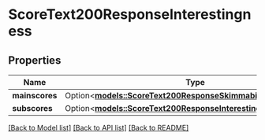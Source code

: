 # ScoreText200ResponseInterestingness

## Properties

Name | Type | Description | Notes
------------ | ------------- | ------------- | -------------
**mainscores** | Option<[**models::ScoreText200ResponseSkimmabilityMainscores**](scoreText_200_response_skimmability_mainscores.md)> |  | [optional]
**subscores** | Option<[**models::ScoreText200ResponseInterestingnessSubscores**](scoreText_200_response_interestingness_subscores.md)> |  | [optional]

[[Back to Model list]](../README.md#documentation-for-models) [[Back to API list]](../README.md#documentation-for-api-endpoints) [[Back to README]](../README.md)


